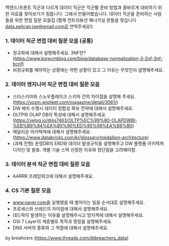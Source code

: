 백엔드/프론트 직군과 다르게 데이터 직군은 직군별 준비 방법과 올바르게 대비하기 위한 자료를 찾아보기가 힘듭니다. 
그래서 만들어봤습니다.
데이터 직군을 준비하는 사람들을 위한 면접 질문 모음집
(함께 컨트리뷰션 해나가실 분들을 찾습니다 data.pelican.joe@gmail.com로 연락주세요!)


### 1. 데이터 직군 면접 대비 질문 모음 (공통)
 - 정규화에 대해서 설명해주세요. 3NF란? (https://www.korecmblog.com/blog/database-normalization-3-2nf-3nf-bcnf)
 - 비정규화를 해야하는 상황에는 어떤 상황이 있고 그 이유는 무엇인지 설명해주세요.


### 2. 데이터 엔지니어 직군 면접 대비 질문 모음
 - 스타스키마와 스노우플레이크 스키마 간의 차이점을 설명해 주세요. (https://yozm.wishket.com/magazine/detail/3061/)
 - DW 배치 수행시 데이터 정합성 확보 전략에 대해서 설명해주세요.
 - OLTP와 OLAP DB의 특성에 대해서 설명해주세요. (https://velog.io/@ljs7463/OLTP%EC%99%80-OLAPDWBI-%EB%B9%84%EA%B5%90%ED%95%98%EA%B8%B0)
 - 메달리온 아키텍쳐에 대해서 설명해주세요. (https://www.databricks.com/kr/glossary/medallion-architecture)
 - (과제 전형) 운영DB의 ERD와 데이터 발생규칙을 설명해주고 DW 플랫폼 아키텍쳐 디자인 및 발표. 개별 기술 스택 선정한 이유와 장단점을 고려해야함.


### 3. 데이터 분석 직군 면접 대비 질문 모음
 - AARRR 프레임워크에 대해서 설명해주세요.


### 4. CS 기본 질문 모음
 - www.naver.com을 실행했을 때 벌어지는 일을 순서대로 설명해주세요.
 - 프로세스와 쓰레드의 차이점에 대해서 설명해주세요.
 - 데드락이 발생하는 이유를 설명해주시고 방지책에 대해서 설명해주세요.
 - OSI 7 Layer의 계층별로 목적과 명칭을 설명해주세요.
 - DNS 서버의 종류와 그 역할에 대해서 설명해주세요.


by breahcers (https://www.threads.com/@breachers_data)

